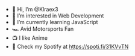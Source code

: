 - 👋 Hi, I’m @Klraex3
- 👀 I’m interested in Web Development
- 🌱 I’m currently learning JavaScript
- 🏎️ Avid Motorsports Fan
- 📺 I like Anime
- 🎵 Check my Spotify at https://spoti.fi/31KVvTN


<!---
Klraex3/Klraex3 is a ✨ special ✨ repository because its `README.md` (this file) appears on your GitHub profile.
You can click the Preview link to take a look at your changes.
--->
